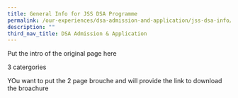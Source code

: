 ```yaml
---
title: General Info for JSS DSA Programme
permalink: /our-experiences/dsa-admission-and-application/jss-dsa-info/
description: ""
third_nav_title: DSA Admission & Application
---
```

Put the intro of the original page here

3 catergories

YOu want to put the 2 page brouche and will provide the link to download the broachure